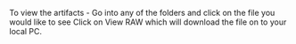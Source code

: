 To view the artifacts - 
Go into any of the folders and click on the file you would like to see
Click on View RAW which will download the file on to your local PC. 
